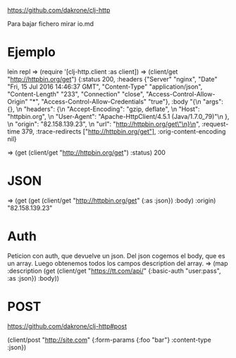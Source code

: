https://github.com/dakrone/clj-http

Para bajar fichero mirar io.md

# Ejemplo
lein repl
=> (require '[clj-http.client :as client])
=> (client/get "http://httpbin.org/get")
{:status 200, :headers {"Server" "nginx", "Date" "Fri, 15 Jul 2016 14:46:37 GMT", "Content-Type" "application/json", "Content-Length" "233", "Connection" "close", "Access-Control-Allow-Origin" "*", "Access-Control-Allow-Credentials" "true"}, :body "{\n  \"args\": {}, \n  \"headers\": {\n    \"Accept-Encoding\": \"gzip, deflate\", \n    \"Host\": \"httpbin.org\", \n    \"User-Agent\": \"Apache-HttpClient/4.5.1 (Java/1.7.0_79)\"\n  }, \n  \"origin\": \"82.158.139.23\", \n  \"url\": \"http://httpbin.org/get\"\n}\n", :request-time 379, :trace-redirects ["http://httpbin.org/get"], :orig-content-encoding nil}

=> (get (client/get "http://httpbin.org/get") :status)
200


# JSON
=> (get (get (client/get "http://httpbin.org/get" {:as :json}) :body) :origin)
"82.158.139.23"

# Auth

Peticion con auth, que devuelve un json. Del json cogemos el body, que es un array. Luego obtenemos todos los campos description del array.
=> (map :description (get (client/get "https://tt.com/api/" {:basic-auth "user:pass", :as :json}) :body))


# POST
https://github.com/dakrone/clj-http#post

(client/post "http://site.com" {:form-params {:foo "bar"} :content-type :json})
